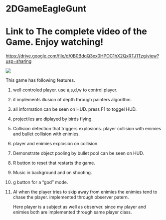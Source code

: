 

# 2DGameEagleGunt

# Link to The complete video of the Game. Enjoy watching!

https://drive.google.com/file/d/0B0BdqQ3xx0HPOC1hX2QxRTJ1Tzg/view?usp=sharing

![](pratyush.gif)


This game has following features.

1.  well controled player. use a,s,d,w to control player.

2.  it implements illusion of depth through painters algorithm.

3.  all information can be seen on HUD. press F1 to toggel HUD.

4.  projectiles are diplayed by birds flying.

5.  Collision detection that triggers explosions. player collision with enimies and bullet collision with enimies.

6.  player and enimies explosion on collision.

7.  Demonstrate object pooling by bullet pool can be seen on HUD.

8.  R button to reset that restarts the game.

9.  Music in background and on shooting.

10. g button for  a “god” mode.

11. AI when the player tries to skip away from enimies the enimies tend to chase the player. implemented through observer patern.

    Here player is a subject as well as observer. since my player and enimies both are implemented through same player class.

